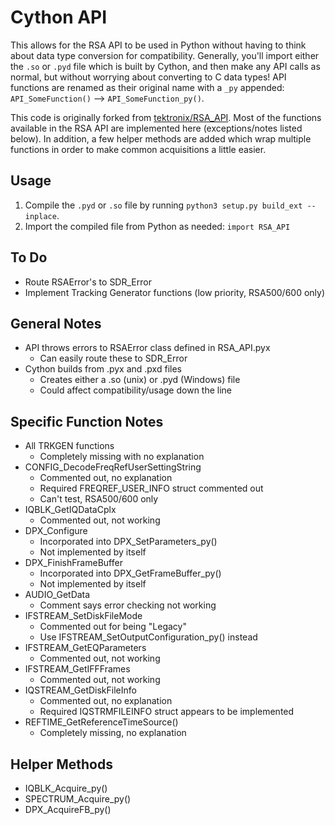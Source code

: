Cython API
==========

This allows for the RSA API to be used in Python without having to think about data type conversion for compatibility. Generally, you'll import either the `.so` or `.pyd` file which is built by Cython, and then make any API calls as normal, but without worrying about converting to C data types! API functions are renamed as their original name with a `_py` appended: `API_SomeFunction()` --> `API_SomeFunction_py()`.

This code is originally forked from [tektronix/RSA_API](https://github.com/tektronix/RSA_API/tree/master/Python/Cython%20Version). Most of the functions available in the RSA API are implemented here (exceptions/notes listed below). In addition, a few helper methods are added which wrap multiple functions in order to make common acquisitions a little easier.

Usage
-----
1. Compile the `.pyd` or `.so` file by running `python3 setup.py build_ext --inplace`.
2. Import the compiled file from Python as needed: `import RSA_API`

To Do
-----
- Route RSAError's to SDR_Error
- Implement Tracking Generator functions (low priority, RSA500/600 only)

General Notes
-------------
- API throws errors to RSAError class defined in RSA_API.pyx
	- Can easily route these to SDR_Error
- Cython builds from .pyx and .pxd files
	- Creates either a .so (unix) or .pyd (Windows) file
	- Could affect compatibility/usage down the line

Specific Function Notes
-----------------------
- All TRKGEN functions
	- Completely missing with no explanation
- CONFIG_DecodeFreqRefUserSettingString
	- Commented out, no explanation
	- Required FREQREF_USER_INFO struct commented out
	- Can't test, RSA500/600 only
- IQBLK_GetIQDataCplx
	- Commented out, not working
- DPX_Configure
	- Incorporated into DPX_SetParameters_py()
	- Not implemented by itself
- DPX_FinishFrameBuffer
	- Incorporated into DPX_GetFrameBuffer_py()
	- Not implemented by itself
- AUDIO_GetData
	- Comment says error checking not working
- IFSTREAM_SetDiskFileMode
	- Commented out for being "Legacy"
	- Use IFSTREAM_SetOutputConfiguration_py() instead
- IFSTREAM_GetEQParameters
	- Commented out, not working
- IFSTREAM_GetIFFFrames
	- Commented out, not working
- IQSTREAM_GetDiskFileInfo
	- Commented out, no explanation
	- Required IQSTRMFILEINFO struct appears to be implemented
- REFTIME_GetReferenceTimeSource()
	- Completely missing, no explanation

Helper Methods
--------------
- IQBLK_Acquire_py()
- SPECTRUM_Acquire_py()
- DPX_AcquireFB_py()